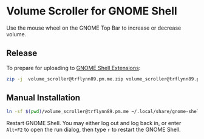 # Volume Scroller for GNOME Shell

Use the mouse wheel on the GNOME Top Bar to increase or decrease volume.

## Release

To prepare for uploading to [GNOME Shell Extensions](https://extensions.gnome.org/):

```bash
zip -j  volume_scroller@trflynn89.pm.me.zip volume_scroller@trflynn89.pm.me/*
```

## Manual Installation

```bash
ln -sf $(pwd)/volume_scroller@trflynn89.pm.me ~/.local/share/gnome-shell/extensions
```

Restart GNOME Shell. You may either log out and log back in, or enter `Alt+F2` to open the run
dialog, then type `r` to restart the GNOME Shell.
